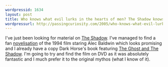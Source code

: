 ```yaml
--- 
wordpressid: 1634
layout: post
title: Who knows what evil lurks in the hearts of men? The Shadow knows.
wordpressurl: http://passingcuriosity.com/2005/who-knows-what-evil-lurks-in-the-hearts-of-men-the-shadow-knows/
---
```

I've just been looking for material on <a href="http://en.wikipedia.org/wiki/The_Shadow">The Shadow</a>. I've managed to find a fan <a href="http://bimpco.tripod.com/novelization.html">novelisation</a> of the 1994 film staring Alec Baldwin which looks promising and I already have a copy Dark Horse's book featuring <a href="http://www.darkhorse.com/news/pressrelease.php?id=271"> The Ghost and The Shadow</a>. I'm going to try and find the film on DVD as it was absolutely fantastic and I much prefer it to the original mythos (what I know of it).
